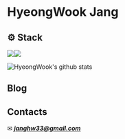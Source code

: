 # HyeongWook Jang
<!-- _Junior Web Developer_ -->
## ⚙ Stack

<!-- ### ⚙ ***Stack*** -->

<img src="https://img.shields.io/badge/Java-007396?style=for-the-badge&logo=Java&logoColor=white" /><img src="https://img.shields.io/badge/SpringBoot-6DB33F?style=for-the-badge&logo=SpringBoot&logoColor=white" />

![HyeongWook's github stats](https://github-readme-stats.vercel.app/api?username=hyeongwookjang&show_icons=true&theme=merko)

## Blog
<!-- ### 💻 ***Blog*** -->
<!-- ***hyeongwookjang.github.io*** -->
<a href="https://hyeongwookjang.github.io/"></a>
<!-- <img src="https://img.shields.io/badge/-Donoghyeob's%20Blog-orange?label=Blog&labelColor=09B3AF&style=for-the-badge&logo=Bloglovin" /> -->

## Contacts
✉ ***janghw33@gmail.com***
